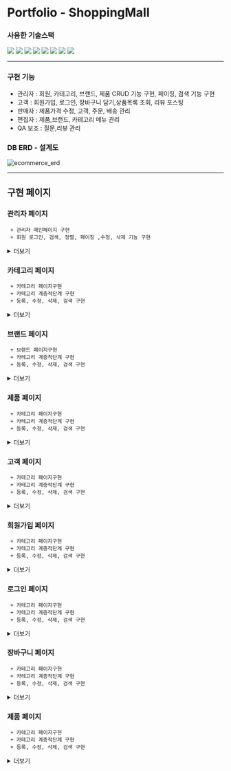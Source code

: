# Portfolio -  ShoppingMall

### 사용한 기술스택
<img src="https://img.shields.io/badge/Spring Boot-6DB33F?style=for-the-badge&logo=Spring Boot&logoColor=white"> <img src="https://img.shields.io/badge/MySQL-4479A1?style=for-the-badge&logo=MySQL&logoColor=white"> <img src="https://img.shields.io/badge/Spring Security-6DB33F?style=for-the-badge&logo=Spring Security&logoColor=white"> <img src="https://img.shields.io/badge/HTML5-E34F26?style=for-the-badge&logo=HTML5&logoColor=white"> <img src="https://img.shields.io/badge/Thymeleaf-005F0F?style=for-the-badge&logo=Thymeleaf&logoColor=white"> <img src="https://img.shields.io/badge/JavaScript-F7DF1E?style=for-the-badge&logo=JavaScript&logoColor=white"> <img src="https://img.shields.io/badge/CSS3-4479A1?style=for-the-badge&logo=CSS3&logoColor=white"> <img src="https://img.shields.io/badge/Apache Tomcat-F8DC75?style=for-the-badge&logo=Apache Tomcat&logoColor=white">

----------------------------------

### 구현 기능
+ 관리자 : 회원, 카테고리, 브랜드, 제품 CRUD 기능 구현, 페이징, 검색 기능 구현
+ 고객 : 회원가입, 로그인, 장바구니 담기,상품목록 조회, 리뷰 포스팅
+ 판매자 : 제품가격 수정, 고객, 주문, 배송 관리
+ 편집자 : 제품,브랜드, 카테고리 메뉴 관리
+ QA 보조 : 질문,리뷰 관리

### DB ERD - 설계도
![ecommerce_erd](https://user-images.githubusercontent.com/63361993/229774739-52c15443-6d75-4f40-9558-53553d521fca.png)

-------------------------------------------------------------------

## 구현 페이지

### 관리자 페이지
```
 + 관리자 메인페이지 구현
 + 회원 로그인, 검색, 정렬, 페이징 ,수정, 삭제 기능 구현
```
<details>
<summary>더보기</summary>
 
관리자 로그인 화면
![관리자로그인페이지](https://github.com/hyunho12/ShoppingMall/assets/63361993/1ced4dcb-3345-4b4b-b877-3519db2b8290)

  관리자 로그인후 첫 화면
![관리자로그인페이지](https://github.com/hyunho12/ShoppingMall/assets/63361993/3b4fe7cf-4214-4b7f-8f4a-99ed1f7748b2)

  회원생성 기능
![유저저장](https://github.com/hyunho12/ShoppingMall/assets/63361993/e15da353-0fc9-4e76-90a8-fbb2749db0a2)

  회원검색 기능
![유저검색](https://github.com/hyunho12/ShoppingMall/assets/63361993/7899c3aa-0d4d-472d-b5b2-dae24dfb02e2)

  회원 수정, 삭제, 페이징 기능
![유저페이징](https://github.com/hyunho12/ShoppingMall/assets/63361993/d82449c3-132d-4cdc-9ed9-49b52aa43996)
![회원삭제](https://github.com/hyunho12/ShoppingMall/assets/63361993/25e4cd8d-ace1-42b0-b138-7736f5d8e8f6)

  
</details>

### 카테고리 페이지
```
 + 카테고리 페이지구현
 + 카테고리 계층적단계 구현
 + 등록, 수정, 삭제, 검색 구현
```
<details>
 <summary>더보기</summary>
 
 카테고리 등록
 ![카테고리저장](https://github.com/hyunho12/ShoppingMall/assets/63361993/ed2f0cf4-ffe0-4223-93d8-c3ad3572fa14)
 
 카테고리 삭제
 ![카테고리삭제](https://github.com/hyunho12/ShoppingMall/assets/63361993/d0f20136-87b3-43e6-b663-22b2b3d7c6fe)
 
 카테고리 검색
 ![카테고리검색](https://github.com/hyunho12/ShoppingMall/assets/63361993/d7cff9c6-6846-48ff-9b28-49e607685a8e)

</details>


### 브랜드 페이지
```
 + 브랜드 페이지구현
 + 카테고리 계층적단계 구현
 + 등록, 수정, 삭제, 검색 구현
```
<details>
 <summary>더보기</summary>
 
</details>


### 제품 페이지
```
 + 카테고리 페이지구현
 + 카테고리 계층적단계 구현
 + 등록, 수정, 삭제, 검색 구현
```
<details>
 <summary>더보기</summary>
 
</details>


### 고객 페이지
```
 + 카테고리 페이지구현
 + 카테고리 계층적단계 구현
 + 등록, 수정, 삭제, 검색 구현
```
<details>
 <summary>더보기</summary>
 
</details>


### 회원가입 페이지
```
 + 카테고리 페이지구현
 + 카테고리 계층적단계 구현
 + 등록, 수정, 삭제, 검색 구현
```
<details>
 <summary>더보기</summary>
 
</details>


### 로그인 페이지
```
 + 카테고리 페이지구현
 + 카테고리 계층적단계 구현
 + 등록, 수정, 삭제, 검색 구현
```
<details>
 <summary>더보기</summary>
 
</details>


### 장바구니 페이지
```
 + 카테고리 페이지구현
 + 카테고리 계층적단계 구현
 + 등록, 수정, 삭제, 검색 구현
```
<details>
 <summary>더보기</summary>
 
</details>


### 제품 페이지
```
 + 카테고리 페이지구현
 + 카테고리 계층적단계 구현
 + 등록, 수정, 삭제, 검색 구현
```
<details>
 <summary>더보기</summary>
 
</details>

